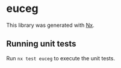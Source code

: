 # euceg

This library was generated with [Nx](https://nx.dev).

## Running unit tests

Run `nx test euceg` to execute the unit tests.
